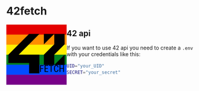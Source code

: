 # 42fetch

<img align="left" alt="42fetch" width="160px" src="https://raw.githubusercontent.com/0xySan/42fetch/main/.gitlogo/42_logo.png" />


## 42 api
If you want to use 42 api you need to create a `.env` with your credentials like this:
```sh
UID="your_UID"
SECRET="your_secret"
```